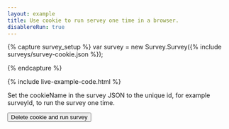 ```yaml
---
layout: example
title: Use cookie to run servey one time in a browser.
disablereRun: true
---
```

{% capture survey_setup %}
var survey = new Survey.Survey({% include surveys/survey-cookie.json %});

{% endcapture %}

{% include live-example-code.html %}
<div class="jumbotron">
    <p>
    Set the cookieName in the survey JSON to the unique id, for example surveyId, to run the survey one time.
    </p>
    <p>
    <input type="button" value="Delete cookie and run survey" onclick="survey.deleteCookie(); reRunSurvey();" />
    </p>
</div>
